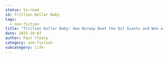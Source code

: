 ```yaml
---
status: to-read
id: Trillion Dollar Baby
tags:
  - non-fiction
title: "Trillion Dollar Baby: How Norway Beat the Oil Giants and Won a Lasting Fortune"
date: 2025-10-07
author: Paul Cleary
category: non-fiction
subcategory: life
---
```

